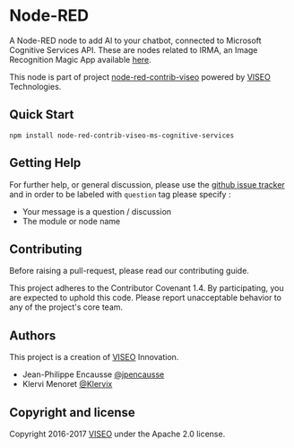 # Node-RED

A Node-RED node to add AI to your chatbot, connected to Microsoft Cognitive Services API.
These are nodes related to IRMA, an Image Recognition Magic App available [here](irma.viseo.io). 

This node is part of project [node-red-contrib-viseo](https://github.com/NGRP/node-red-contrib-viseo) powered by [VISEO](http://www.viseo.com) Technologies.

## Quick Start

```
npm install node-red-contrib-viseo-ms-cognitive-services
```

## Getting Help

For further help, or general discussion, please use the [github issue tracker](https://github.com/NGRP/node-red-contrib-viseo/issues) and in order to be labeled with `question` tag please specify :
- Your message is a question / discussion
- The module or node name

## Contributing

Before raising a pull-request, please read our contributing guide.

This project adheres to the Contributor Covenant 1.4. By participating, 
you are expected to uphold this code. 
Please report unacceptable behavior to any of the project's core team.

## Authors

This project is a creation of [VISEO](http://www.viseo.com) Innovation.

- Jean-Philippe Encausse [@jpencausse](https://twitter.com/jpencausse)
- Klervi Menoret [@Klervix](https://github.com/Klervix)


## Copyright and license

Copyright 2016-2017 [VISEO](http://www.viseo.com) under the Apache 2.0 license.
